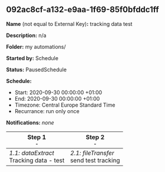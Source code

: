 ## 092ac8cf-a132-e9aa-1f69-85f0bfddc1ff

**Name** (not equal to External Key)**:** tracking data test

**Description:** n/a

**Folder:** my automations/

**Started by:** Schedule

**Status:** PausedSchedule

**Schedule:**

* Start: 2020-09-30 00:00:00 +01:00
* End: 2020-09-30 00:00:00 +01:00
* Timezone: Central Europe Standard Time
* Recurrance: run only once

**Notifications:** _none_


| Step 1<br>_<small>-</small>_ | Step 2<br>_<small>-</small>_ |
| --- | --- |
| _1.1: dataExtract_<br>Tracking data - test | _2.1: fileTransfer_<br>send test tracking |
